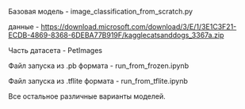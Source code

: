 
Базовая модель    -    image_classification_from_scratch.py

данные            -    https://download.microsoft.com/download/3/E/1/3E1C3F21-ECDB-4869-8368-6DEBA77B919F/kagglecatsanddogs_3367a.zip


Часть датасета    -    PetImages


Файл запуска из .pb формата      -  run_from_frozen.ipynb

Файл запуска из .tflite формата  -  run_from_tflite.ipynb


Все остальное различные варианты моделей.
